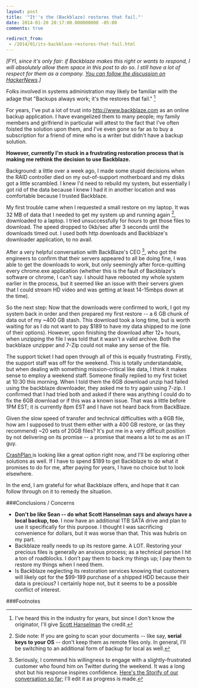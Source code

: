 ```yaml
---
layout: post
title: '"It''s the (Backblaze) restores that fail."'
date: 2014-01-20 20:17:00.000000000 -05:00
comments: true

redirect_from:
 - /2014/01/its-backblaze-restores-that-fail.html
---
```

*[FYI, since it's only fair: if Backblaze makes this right or wants to respond, I will absolutely allow them space in this post to do so. I still have a lot of respect for them as a company. <a href="https://news.ycombinator.com/item?id=7093016" >You can follow the discussion on HackerNews</a>.]*

Folks involved in systems administration may likely be familiar with the adage that "Backups always work; it's the restores that fail." [^1]

For years, I've put a lot of trust into http://www.backblaze.com as an online backup application. I have evangelized them to many people; my family members and girlfriend in particular will attest to the fact that I've often foisted the solution upon them, and I've even gone so far as to buy a subscription for a friend of mine who is a writer but didn't have a backup solution.

**However, currently I'm stuck in a frustrating restoration process that is making me rethink the decision to use Backblaze.**

Background: a little over a week ago, I made some stupid decisions when the RAID controller died on my out-of-support motherboard and my disks got a little scrambled. I knew I'd need to rebuild my system, but essentially I got rid of the data because I knew I had it in another location and was comfortable because I trusted Backblaze.

My first trouble came when I requested a small restore on my laptop. It was 32 MB of data that I needed to get my system up and running again [^2], downloaded to a laptop. I tried unsuccessfully for *hours* to get those files to download. The speed dropped to 0kb/sec after 3 seconds until the downloads timed out. I used both http downloads and Backblaze's downloader application, to no avail.

After a very helpful conversation with BackBlaze's CEO [^3], who got the engineers to confirm that their servers appeared to all be doing fine, I was able to get the downloads to work, but only seemingly after force-quitting every chrome.exe application (whether this is the fault of Backblaze's software or chrome, I can't say. I should have rebooted my whole system earlier in the process, but it seemed like an issue with their servers given that I could stream HD video and was getting at least 14-15mbps down at the time).

So the next step: Now that the downloads were confirmed to work, I got my system back in order and then prepared my first restore -- a 6 GB chunk of data out of my ~400 GB stash. This download took a long time, but is worth waiting for as I do not want to pay $189 to have my data shipped to me (one of their options). However, upon finishing the download after 12+ hours, when unzipping the file I was told that it wasn't a valid archive. Both the backblaze unzipper and 7-Zip could not make any sense of the file.

The support ticket I had open through all of this is equally frustrating. Firstly, the support staff was off for the weekend. This is totally understandable, but when dealing with something mission-critical like data, I think it makes sense to employ a weekend staff. Someone finally replied to my first ticket at 10:30 this morning. When I told them the 6GB download unzip had failed using the backblaze downloader, they asked me to try again using 7-zip. I confirmed that I had tried both and asked if there was anything I could do to fix the 6GB download or if this was a known issue. That was a little before 1PM EST; it is currently 8pm EST and I have not heard back from BackBlaze.

Given the slow speed of transfer and technical difficulties with a 6GB file, how am I supposed to trust them either with a 400 GB restore, or (as they recommend) ~20 sets of 20GB files? It's put me in a very difficult position by not delivering on its promise -- a promise that means a lot to me as an IT guy.

<a href="http://www.code42.com/crashplan/" >CrashPlan </a>is looking like a great option right now, and I'll be exploring other solutions as well. If I have to spend $189 to get Backblaze to do what it promises to do for me, after paying for years, I have no choice but to look elsewhere.

In the end, I am grateful for what Backblaze offers, and hope that it can follow through on it to remedy the situation.

###Conclusions / Concerns
* **Don't be like Sean -- do what Scott Hanselman says and always have a local backup, too**. I now have an additional 1TB SATA drive and plan to use it specifically for this purpose. I thought I was sacrificing convenience for dollars, but it was worse than that. This was hubris on my part.
* Backblaze really needs to up its restore game. A LOT. Restoring your precious files is generally an anxious process; as a technical person I hit a ton of roadblocks. I don't pay them to back my things up; I pay them to restore my things when I need them.
* Is Backblaze neglecting its restoration services knowing that customers will likely opt for the $99-189 purchase of a shipped HDD because their data is precious? I certainly hope not, but it seems to be a possible conflict of interest.

###Footnotes
[^1]: I've heard this in the industry for years, but since I don't know the originator, I'll give <a href="http://www.hanselman.com/blog/TheComputerBackupRuleOfThree.aspx" >Scott Hanselman</a> the credit.

[^2]: Side note: If you are going to scan your documents -- like say, **serial keys to your OS** -- don't keep them as remote files only. In general, I'll be switching to an additional form of backup for local as well.

[^3]: Seriously, I commend his willingness to engage with a slightly-frustrated customer who found him on Twitter during the weekend. It was a long shot but his response inspires confidence. <a href="http://storify.com/seankilleen/very-supportive-conversation-with-backblaze-ceo" >Here's the Storify of our conversation so far</a>; I'll edit it as progress is made.
